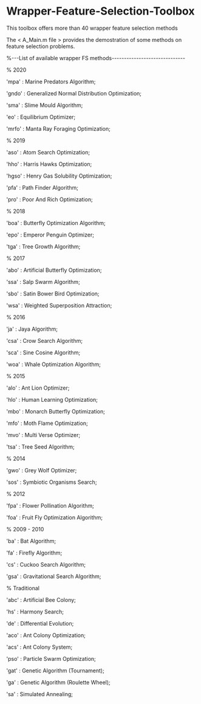 # Wrapper-Feature-Selection-Toolbox
This toolbox offers more than 40 wrapper feature selection methods

The < A_Main.m file > provides the demostration of some methods on feature selection problems. 

%---List of available wrapper FS methods------------------------------

% 2020

'mpa'       : Marine Predators Algorithm; 

'gndo'      : Generalized Normal Distribution Optimization;

'sma'       : Slime Mould Algorithm; 

'eo'        : Equilibrium Optimizer;

'mrfo'      : Manta Ray Foraging Optimization; 

% 2019

'aso'       : Atom Search Optimization; 

'hho'       : Harris Hawks Optimization; 

'hgso'      : Henry Gas Solubility Optimization; 

'pfa'       : Path Finder Algorithm; 

'pro'       : Poor And Rich Optimization; 

% 2018

'boa'       : Butterfly Optimization Algorithm;

'epo'       : Emperor Penguin Optimizer; 

'tga'       : Tree Growth Algorithm; 

% 2017

'abo'       : Artificial Butterfly Optimization; 

'ssa'       : Salp Swarm Algorithm; 

'sbo'       : Satin Bower Bird Optimization; 

'wsa'       : Weighted Superposition Attraction; 

% 2016

'ja'        : Jaya Algorithm; 

'csa'       : Crow Search Algorithm;

'sca'       : Sine Cosine Algorithm; 

'woa'       : Whale Optimization Algorithm;

% 2015

'alo'       : Ant Lion Optimizer; 

'hlo'       : Human Learning Optimization;

'mbo'       : Monarch Butterfly Optimization; 

'mfo'       : Moth Flame Optimization;

'mvo'       : Multi Verse Optimizer; 

'tsa'       : Tree Seed Algorithm;

% 2014

'gwo'       : Grey Wolf Optimizer; 

'sos'       : Symbiotic Organisms Search; 

% 2012

'fpa'       : Flower Pollination Algorithm;

'foa'       : Fruit Fly Optimization Algorithm; 

% 2009 - 2010

'ba'        : Bat Algorithm; 

'fa'        : Firefly Algorithm; 

'cs'        : Cuckoo Search Algorithm; 

'gsa'       : Gravitational Search Algorithm;

% Traditional

'abc'       : Artificial Bee Colony; 

'hs'        : Harmony Search;        

'de'        : Differential Evolution; 

'aco'       : Ant Colony Optimization;

'acs'       : Ant Colony System; 

'pso'       : Particle Swarm Optimization; 

'gat'       : Genetic Algorithm (Tournament); 

'ga'        : Genetic Algorithm (Roulette Wheel); 

'sa'        : Simulated Annealing;


